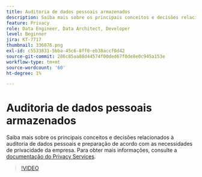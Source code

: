 ```yaml
---
title: Auditoria de dados pessoais armazenados
description: Saiba mais sobre os principais conceitos e decisões relacionados à auditoria de dados pessoais e preparação de acordo com as necessidades de privacidade da empresa.
feature: Privacy
role: Data Engineer, Data Architect, Developer
level: Beginner
jira: KT-7717
thumbnail: 336076.png
exl-id: c5533831-5bba-45c6-8ff8-eb38accf0d42
source-git-commit: 286c85aa88d44574f00ded67f0de8e0c945a153e
workflow-type: tm+mt
source-wordcount: '60'
ht-degree: 1%

---
```


# Auditoria de dados pessoais armazenados

Saiba mais sobre os principais conceitos e decisões relacionados à auditoria de dados pessoais e preparação de acordo com as necessidades de privacidade da empresa. Para obter mais informações, consulte a [documentação do Privacy Services](https://experienceleague.adobe.com/docs/experience-platform/privacy/home.html?lang=pt-BR).

>[!VIDEO](https://video.tv.adobe.com/v/3447653?learn=on&enablevpops&captions=por_br)
